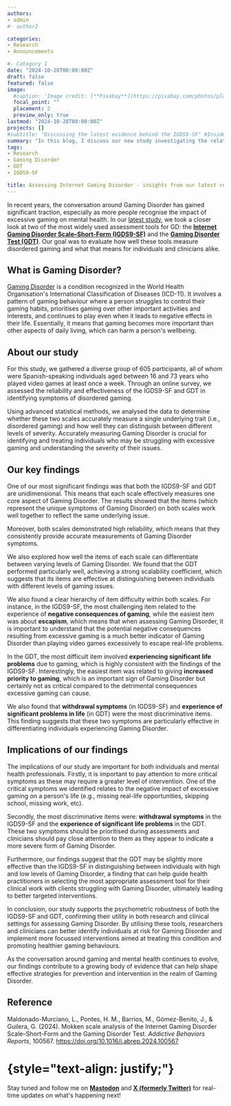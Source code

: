 ```yaml
---
authors:
- admin
#- author2

categories:
- Research
- Announcements

#- Category 1
date: "2024-10-28T00:00:00Z"
draft: false
featured: false
image:
  #caption: 'Image credit: [**Pixabay**](https://pixabay.com/photos/playstation-computer-console-1845880/)'
  focal_point: ""
  placement: 2
  preview_only: true
lastmod: "2024-10-28T00:00:00Z"
projects: []
#subtitle: "Discussing the latest evidence behind the IGDS9-SF" #Inside post
summary: "In this blog, I discuss our new study investigating the relationship between work addiction and burnout" #Pagina principal/Social
tags:
- Research
- Gaming Disorder
- GDT
- IGDS9-SF

title: Assessing Internet Gaming Disorder - insights from our latest research
---
```


In recent years, the conversation around Gaming Disorder has gained significant traction, especially as more people recognise
the impact of excessive gaming on mental health. In our [latest study](https://doi.org/10.1016/j.abrep.2024.100567), we took a closer look at two of the most widely used assessment
tools for GD: the **[Internet Gaming Disorder Scale–Short-Form (IGDS9-SF)](https://doi.org/10.1016/j.chb.2014.12.006)** and
the **[Gaming Disorder Test (GDT)](https://doi.org/10.1007/s11469-019-00088-z)**. Our goal was to evaluate how well these tools measure
disordered gaming and what that means for individuals and clinicians alike.

## What is Gaming Disorder?

[Gaming Disorder](https://www.who.int/standards/classifications/frequently-asked-questions/gaming-disorder) is a condition recognized in
the World Health Organisation's International Classification of Diseases (ICD-11).
It involves a pattern of gaming behaviour where a person struggles to control their gaming habits, prioritises gaming over other
important activities and interests, and continues to play even when it leads to negative effects in their life.
Essentially, it means that gaming becomes more important than other aspects of daily living, which can harm a person's wellbeing.


## About our study

For this study, we gathered a diverse group of 605 participants, all of whom were Spanish-speaking individuals aged between 16 and 73 years
who played video games at least once a week. Through an online survey, we assessed the reliability and effectiveness of the IGDS9-SF and GDT
in identifying symptoms of disordered gaming.

Using advanced statistical methods, we analysed the data to determine whether these two scales accurately measure a single underlying trait
(i.e., disordered gaming) and how well they can distinguish between different levels of severity. Accurately measuring Gaming Disorder is
crucial for identifying and treating individuals who may be struggling with excessive gaming and understanding the severity of their issues.

## Our key findings

One of our most significant findings was that both the IGDS9-SF and GDT are unidimensional. This means that each scale effectively measures
one core aspect of Gaming Disorder. The results showed that the items (which represent the unique symptoms of Gaming Disorder) on both scales
work well together to reflect the same underlying issue.

Moreover, both scales demonstrated high reliability, which means that they consistently provide accurate measurements of Gaming Disorder symptoms.

We also explored how well the items of each scale can differentiate between varying levels of Gaming Disorder. We found that the GDT performed
particularly well, achieving a strong scalability coefficient, which suggests that its items are effective at distinguishing between
individuals with different levels of gaming issues.

We also found a clear hierarchy of item difficulty within both scales. For instance, in the IGDS9-SF, the most challenging item related
to the experience of **negative consequences of gaming**, while the easiest item was about **escapism**, which means that when assessing
Gaming Disorder, it is important to understand that the potential negative consequences resulting from excessive gaming is a much better
indicator of Gaming Disorder than playing video games excessively to escape real-life problems.

In the GDT, the most difficult item involved **experiencing significant life problems** due to gaming, which is highly consistent with the
findings of the IGDS9-SF. Interestingly, the easiest item was related to giving **increased priority to gaming**, which is an important sign
of Gaming Disorder but certainly not as critical compared to the detrimental consequences excessive gaming can cause.

We also found that **withdrawal symptoms** (in IGDS9-SF) and **experience of significant problems in life** (in GDT) were the most discriminative
items. This finding suggests that these two symptoms are particularly effective in differentiating individuals experiencing Gaming Disorder.

## Implications of our findings

The implications of our study are important for both individuals and mental health professionals. Firstly, it is important to pay attention
to more critical symptoms as these may require a greater level of intervention. One of the critical symptoms we identified relates to the
negative impact of excessive gaming on a person's life (e.g., missing real-life opportunities, skipping school, missing work, etc).

Secondly, the most discriminative items were: **withdrawal symptoms** in the IGDS9-SF and the **experience of significant life problems** in
the GDT. These two symptoms should be prioritised during assessments and clinicians should pay close attention to them as they appear to indicate
a more severe form of Gaming Disorder.

Furthermore, our findings suggest that the GDT may be slightly more effective than the IGDS9-SF in distinguishing between individuals with high
and low levels of Gaming Disorder, a finding that can help guide health practitioners in selecting the most appropriate assessment tool for their
clinical work with clients struggling with Gaming Disorder, ultimately leading to better targeted interventions.

In conclusion, our study supports the psychometric robustness of both the IGDS9-SF and GDT, confirming their utility in both research and
clinical settings for assessing Gaming Disorder. By utilising these tools, researchers and clinicians can better identify individuals at
risk for Gaming Disorder and implement more focussed interventions aimed at treating this condition and promoting healthier gaming behaviours.

As the conversation around gaming and mental health continues to evolve, our findings contribute to a growing body of evidence that can help
shape effective strategies for prevention and intervention in the realm of Gaming Disorder.


## **Reference**

Maldonado-Murciano, L., Pontes, H. M., Barrios, M., Gómez-Benito, J., & Guilera, G. (2024). Mokken scale analysis of the Internet Gaming Disorder
Scale–Short-Form and the Gaming Disorder Test. _Addictive Behaviors Reports_, 100567. https://doi.org/10.1016/j.abrep.2024.100567

# {style="text-align: justify;"}

Stay tuned and follow me on **[Mastodon](https://metalhead.club/@DrHalleyPontes)** and **[X (formerly Twitter)](https://x.com/DrHalleyPontes)** for real-time updates on what's happening next!